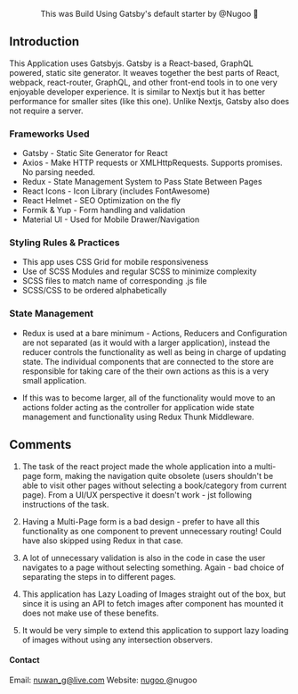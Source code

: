 <p align="center">
  This was Build Using Gatsby's default starter by @Nugoo 🚀
</p>


## Introduction
This Application uses Gatsbyjs. Gatsby is a React-based, GraphQL powered, static site generator. It weaves together the best parts of React, webpack, react-router, GraphQL, and other front-end tools in to one very enjoyable developer experience. It is similar to Nextjs but it has better performance for smaller sites (like this one). Unlike Nextjs, Gatsby also does not require a server.

### Frameworks Used
* Gatsby - Static Site Generator for React
* Axios - Make HTTP requests or XMLHttpRequests. Supports promises. No parsing needed.
* Redux - State Management System to Pass State Between Pages
* React Icons - Icon Library (includes FontAwesome)
* React Helmet - SEO Optimization on the fly
* Formik & Yup - Form handling and validation
* Material UI - Used for Mobile Drawer/Navigation


### Styling Rules & Practices
* This app uses CSS Grid for mobile responsiveness
* Use of SCSS Modules and regular SCSS to minimize complexity
* SCSS files to match name of corresponding .js file
* SCSS/CSS to be ordered alphabetically

### State Management
* Redux is used at a bare minimum - Actions, Reducers and Configuration are not separated (as it would with a larger application), instead the reducer controls the functionality as well as being in charge of updating state. The individual components that are connected to the store are responsible for taking care of the their own actions as this is a very small application. 

* If this was to become larger, all of the functionality would move to an actions folder acting as the controller for application wide state management and functionality using Redux Thunk Middleware.

## Comments
1. The task of the react project made the whole application into a multi-page form, making the navigation quite obsolete (users shouldn't be able to visit other pages without selecting a book/category from current page). From a UI/UX perspective it doesn't work - jst following instructions of the task.

2. Having a Multi-Page form is a bad design - prefer to have all this functionality as one component to prevent unnecessary routing! Could have also skipped using Redux in that case.

3. A lot of unnecessary validation is also in the code in case the user navigates to a page without selecting something. Again - bad choice of separating the steps in to different pages.

4. This application has Lazy Loading of Images straight out of the box, but since it is using an API to fetch images after component has mounted it does not make use of these benefits.

5. It would be very simple to extend this application to support lazy loading of images without using any intersection observers.


#### Contact
Email: nuwan_g@live.com
Website: <a href="www.stem.lk" target="blank"> nugoo </a>
@nugoo




